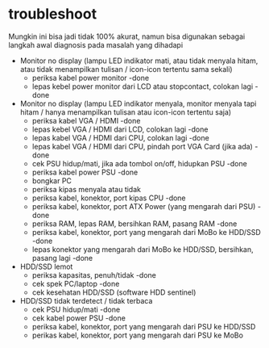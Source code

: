 # troubleshoot 
Mungkin ini bisa jadi tidak 100% akurat, namun bisa digunakan sebagai langkah awal diagnosis pada masalah yang dihadapi
<br />
* Monitor no display (lampu LED indikator mati, atau tidak menyala hitam, atau tidak menampilkan tulisan / icon-icon tertentu sama sekali)
    * periksa kabel power monitor -done
    * lepas kebel power monitor dari LCD atau stopcontact, colokan lagi -done
* Monitor no display (lampu LED indikator menyala, monitor menyala tapi hitam / hanya menampilkan tulisan atau icon-icon tertentu saja)
    * periksa kabel VGA / HDMI -done
    * lepas kebel VGA / HDMI dari LCD, colokan lagi -done
    * lepas kabel VGA / HDMI dari CPU, colokan lagi -done
    * lepas kabel VGA / HDMI dari CPU, pindah port VGA Card (jika ada) -done
    * cek PSU hidup/mati, jika ada tombol on/off, hidupkan PSU -done
    * periksa kabel power PSU -done
    * bongkar PC
    * periksa kipas menyala atau tidak
    * periksa kabel, konektor, port kipas CPU -done
    * periksa kabel, konektor, port ATX Power (yang mengarah dari PSU) -done
    * periksa RAM, lepas RAM, bersihkan RAM, pasang RAM -done
    * periksa kabel, konektor, port yang mengarah dari MoBo ke HDD/SSD -done
    * lepas konektor yang mengarah dari MoBo ke HDD/SSD, bersihkan, pasang lagi -done
* HDD/SSD lemot
    * periksa kapasitas, penuh/tidak -done
    * cek spek PC/laptop -done
    * cek kesehatan HDD/SSD (software HDD sentinel)
* HDD/SSD tidak terdetect / tidak terbaca
    * cek PSU hidup/mati -done
    * cek kabel power PSU -done
    * periksa kabel, konektor, port yang mengarah dari PSU ke HDD/SSD
    * perikas kabel, konektor, port yang mengarah dari PSU ke MoBo
